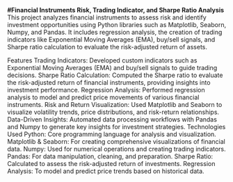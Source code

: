 
**#Financial Instruments Risk, Trading Indicator, and Sharpe Ratio Analysis**
This project analyzes financial instruments to assess risk and identify investment opportunities using Python libraries such as Matplotlib, Seaborn, Numpy, and Pandas. It includes regression analysis, the creation of trading indicators like Exponential Moving Averages (EMA), buy/sell signals, and Sharpe ratio calculation to evaluate the risk-adjusted return of assets.

Features
Trading Indicators: Developed custom indicators such as Exponential Moving Averages (EMA) and buy/sell signals to guide trading decisions.
Sharpe Ratio Calculation: Computed the Sharpe ratio to evaluate the risk-adjusted return of financial instruments, providing insights into investment performance.
Regression Analysis: Performed regression analysis to model and predict price movements of various financial instruments.
Risk and Return Visualization: Used Matplotlib and Seaborn to visualize volatility trends, price distributions, and risk-return relationships.
Data-Driven Insights: Automated data processing workflows with Pandas and Numpy to generate key insights for investment strategies.
Technologies Used
Python: Core programming language for analysis and visualization.
Matplotlib & Seaborn: For creating comprehensive visualizations of financial data.
Numpy: Used for numerical operations and creating trading indicators.
Pandas: For data manipulation, cleaning, and preparation.
Sharpe Ratio: Calculated to assess the risk-adjusted return of investments.
Regression Analysis: To model and predict price trends based on historical data.
